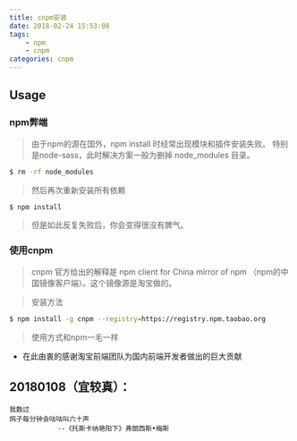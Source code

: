 ```yaml
---
title: cnpm安装
date: 2018-02-24 15:53:08
tags:
    - npm
    - cnpm
categories: cnpm    
---
```


## Usage

### npm弊端
>  由于npm的源在国外，npm install 时经常出现模块和插件安装失败。
 特别是node-sass，此时解决方案一般为删掉 node_modules 目录。

``` bash
$ rm -rf node_modules
```
> 然后再次重新安装所有依赖

``` bash
$ npm install
```
<!-- more -->

> 但是如此反复失败后，你会变得很没有脾气。

### 使用cnpm
> cnpm 官方给出的解释是 npm client for China mirror of npm （npm的中国镜像客户端）。这个镜像源是淘宝做的。

> 安装方法

``` bash
$ npm install -g cnpm --registry=https://registry.npm.taobao.org
```
> 使用方式和npm一毛一样

- 在此由衷的感谢淘宝前端团队为国内前端开发者做出的巨大贡献

## 20180108（宜较真）：
```
我数过
鸽子每分钟会咕咕叫六十声
            --《托斯卡纳艳阳下》弗朗西斯•梅斯
```
